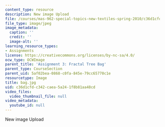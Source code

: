 ```yaml
---
content_type: resource
description: New image Upload
file: /courses/mas-962-special-topics-new-textiles-spring-2010/c36d1cfdc342caea5a241f8b81aa48cd_bag.jpg
file_type: image/jpeg
image_metadata:
  caption: ''
  credit: ''
  image-alt: ''
learning_resource_types:
- Assignments
license: https://creativecommons.org/licenses/by-nc-sa/4.0/
ocw_type: OCWImage
parent_title: 'Assignment 3: Fractal Tree Bag'
parent_type: CourseSection
parent_uid: 5af02bea-0868-c0fa-845e-79cc65770c1e
resourcetype: Image
title: bag.jpg
uid: c36d1cfd-c342-caea-5a24-1f8b81aa48cd
video_files:
  video_thumbnail_file: null
video_metadata:
  youtube_id: null
---
```

New image Upload
